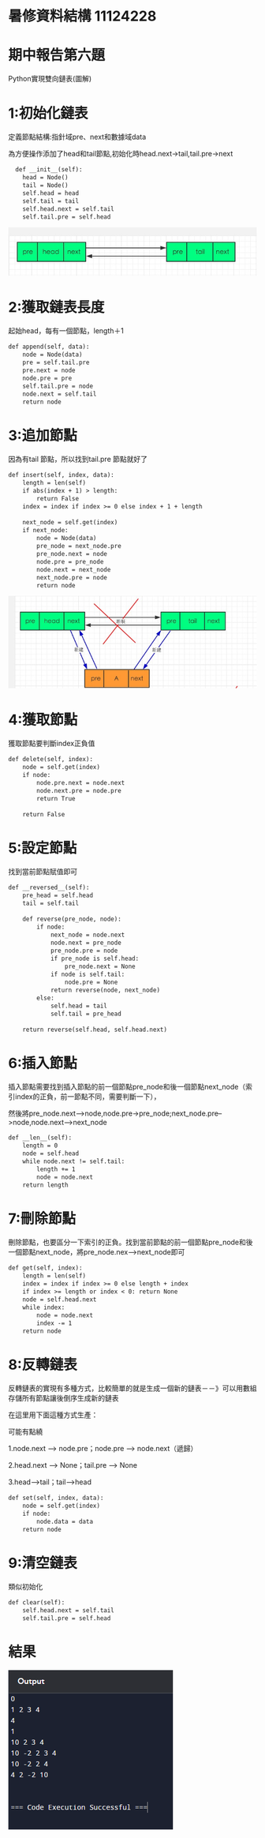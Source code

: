 # 暑修資料結構 11124228
# 期中報告第六題
Python實現雙向鏈表(圖解)
# 1:初始化鏈表
定義節點結構:指針域pre、next和數據域data

為方便操作添加了head和tail節點,初始化時head.next->tail,tail.pre->next

      def __init__(self):
        head = Node()
        tail = Node()
        self.head = head
        self.tail = tail
        self.head.next = self.tail
        self.tail.pre = self.head

![01](https://github.com/chengyuwho/-/blob/64709487cab7dd146b8a9ef5a2392b5287ec0f97/1.png)
# 2:獲取鏈表長度
起始head，每有一個節點，length＋1

    def append(self, data):
        node = Node(data)
        pre = self.tail.pre
        pre.next = node
        node.pre = pre
        self.tail.pre = node
        node.next = self.tail
        return node
# 3:追加節點
因為有tail 節點，所以找到tail.pre 節點就好了

    def insert(self, index, data):
        length = len(self)
        if abs(index + 1) > length:
            return False
        index = index if index >= 0 else index + 1 + length

        next_node = self.get(index)
        if next_node:
            node = Node(data)
            pre_node = next_node.pre
            pre_node.next = node
            node.pre = pre_node
            node.next = next_node
            next_node.pre = node
            return node

![01](https://github.com/chengyuwho/-/blob/fd02646ea99a7e0c003aeea14c1afeda9acb3f33/2.png)
# 4:獲取節點
獲取節點要判斷index正負值

    def delete(self, index):
        node = self.get(index)
        if node:
            node.pre.next = node.next
            node.next.pre = node.pre
            return True

        return False
# 5:設定節點
找到當前節點賦值即可

    def __reversed__(self):
        pre_head = self.head
        tail = self.tail

        def reverse(pre_node, node):
            if node:
                next_node = node.next
                node.next = pre_node
                pre_node.pre = node
                if pre_node is self.head:
                    pre_node.next = None
                if node is self.tail:
                    node.pre = None
                return reverse(node, next_node)
            else:
                self.head = tail
                self.tail = pre_head

        return reverse(self.head, self.head.next)
# 6:插入節點
插入節點需要找到插入節點的前一個節點pre_node和後一個節點next_node（索引index的正負，前一節點不同，需要判斷一下），

然後將pre_node.next–>node,node.pre->pre_node;next_node.pre–>node,node.next–>next_node

    def __len__(self):
        length = 0
        node = self.head
        while node.next != self.tail:
            length += 1
            node = node.next
        return length
# 7:刪除節點
刪除節點，也要區分一下索引的正負。找到當前節點的前一個節點pre_node和後一個節點next_node，將pre_node.nex–>next_node即可

    def get(self, index):
        length = len(self)
        index = index if index >= 0 else length + index
        if index >= length or index < 0: return None
        node = self.head.next
        while index:
            node = node.next
            index -= 1
        return node
# 8:反轉鏈表
反轉鏈表的實現有多種方式，比較簡單的就是生成一個新的鏈表－－》可以用數組存儲所有節點讓後倒序生成新的鏈表

在這里用下面這種方式生產：

可能有點繞

1.node.next –> node.pre；node.pre –> node.next（遞歸）

2.head.next –> None；tail.pre –> None

3.head–>tail；tail–>head

    def set(self, index, data):
        node = self.get(index)
        if node:
            node.data = data
        return node
# 9:清空鏈表
類似初始化

    def clear(self):
        self.head.next = self.tail
        self.tail.pre = self.head
# 結果
![01](https://github.com/chengyuwho/-/blob/63e16f946ad65aa18ff06781b234fb73f07a1524/%E7%B5%90%E6%9E%9C.png)
